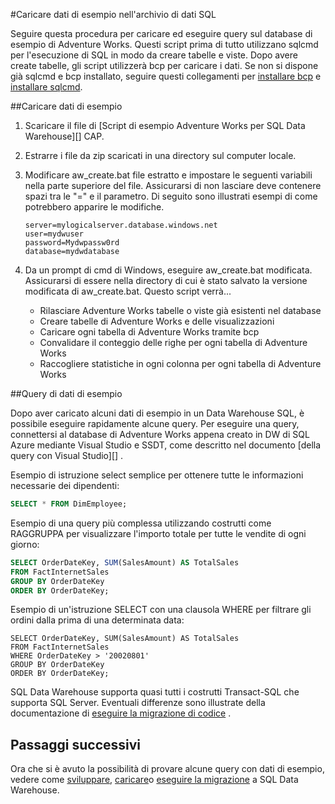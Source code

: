 <properties
   pageTitle="Caricare dati di esempio in SQL Data Warehouse | Microsoft Azure"
   description="Caricare dati di esempio nell'archivio di dati SQL"
   services="sql-data-warehouse"
   documentationCenter="NA"
   authors="lodipalm"
   manager="barbkess"
   editor=""/>

<tags
   ms.service="sql-data-warehouse"
   ms.devlang="NA"
   ms.topic="article"
   ms.tgt_pltfrm="NA"
   ms.workload="data-services"
   ms.date="08/16/2016"
   ms.author="lodipalm;barbkess;sonyama"/>

#<a name="load-sample-data-into-sql-data-warehouse"></a>Caricare dati di esempio nell'archivio di dati SQL

Seguire questa procedura per caricare ed eseguire query sul database di esempio di Adventure Works. Questi script prima di tutto utilizzano sqlcmd per l'esecuzione di SQL in modo da creare tabelle e viste. Dopo avere create tabelle, gli script utilizzerà bcp per caricare i dati.  Se non si dispone già sqlcmd e bcp installato, seguire questi collegamenti per [installare bcp][] e [installare sqlcmd][].

##<a name="load-sample-data"></a>Caricare dati di esempio

1. Scaricare il file di [Script di esempio Adventure Works per SQL Data Warehouse][] CAP.

2. Estrarre i file da zip scaricati in una directory sul computer locale.

3. Modificare aw_create.bat file estratto e impostare le seguenti variabili nella parte superiore del file.  Assicurarsi di non lasciare deve contenere spazi tra le "=" e il parametro.  Di seguito sono illustrati esempi di come potrebbero apparire le modifiche.

    ```
    server=mylogicalserver.database.windows.net
    user=mydwuser
    password=Mydwpassw0rd
    database=mydwdatabase
    ```

4. Da un prompt di cmd di Windows, eseguire aw_create.bat modificata.  Assicurarsi di essere nella directory di cui è stato salvato la versione modificata di aw_create.bat.
Questo script verrà...
    * Rilasciare Adventure Works tabelle o viste già esistenti nel database
    * Creare tabelle di Adventure Works e delle visualizzazioni
    * Caricare ogni tabella di Adventure Works tramite bcp
    * Convalidare il conteggio delle righe per ogni tabella di Adventure Works
    * Raccogliere statistiche in ogni colonna per ogni tabella di Adventure Works


##<a name="query-sample-data"></a>Query di dati di esempio

Dopo aver caricato alcuni dati di esempio in un Data Warehouse SQL, è possibile eseguire rapidamente alcune query.  Per eseguire una query, connettersi al database di Adventure Works appena creato in DW di SQL Azure mediante Visual Studio e SSDT, come descritto nel documento [della query con Visual Studio][] .

Esempio di istruzione select semplice per ottenere tutte le informazioni necessarie dei dipendenti:

```sql
SELECT * FROM DimEmployee;
```

Esempio di una query più complessa utilizzando costrutti come RAGGRUPPA per visualizzare l'importo totale per tutte le vendite di ogni giorno:

```sql
SELECT OrderDateKey, SUM(SalesAmount) AS TotalSales
FROM FactInternetSales
GROUP BY OrderDateKey
ORDER BY OrderDateKey;
```

Esempio di un'istruzione SELECT con una clausola WHERE per filtrare gli ordini dalla prima di una determinata data:

```
SELECT OrderDateKey, SUM(SalesAmount) AS TotalSales
FROM FactInternetSales
WHERE OrderDateKey > '20020801'
GROUP BY OrderDateKey
ORDER BY OrderDateKey;
```

SQL Data Warehouse supporta quasi tutti i costrutti Transact-SQL che supporta SQL Server.  Eventuali differenze sono illustrate della documentazione di [eseguire la migrazione di codice][] .

## <a name="next-steps"></a>Passaggi successivi
Ora che si è avuto la possibilità di provare alcune query con dati di esempio, vedere come [sviluppare][], [caricare][]o [eseguire la migrazione][] a SQL Data Warehouse.

<!--Image references-->

<!--Article references-->
[eseguire la migrazione]: sql-data-warehouse-overview-migrate.md
[sviluppare]: sql-data-warehouse-overview-develop.md
[caricare]: sql-data-warehouse-overview-load.md
[query con Visual Studio]: sql-data-warehouse-query-visual-studio.md
[eseguire la migrazione di codice]: sql-data-warehouse-migrate-code.md
[installare bcp]: sql-data-warehouse-load-with-bcp.md
[installare sqlcmd]: sql-data-warehouse-get-started-connect-sqlcmd.md

<!--Other Web references-->
[Il script di esempio Adventure Works per SQL Data Warehouse]: https://migrhoststorage.blob.core.windows.net/sqldwsample/AdventureWorksSQLDW2012.zip
